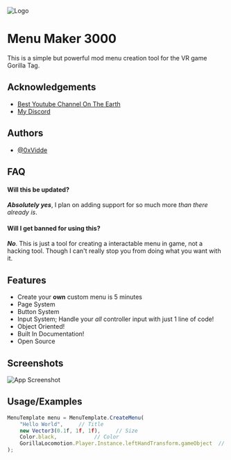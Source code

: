 
![Logo](https://cdn.discordapp.com/attachments/1084603189053116538/1085228360763965531/New_Project.png)


# Menu Maker 3000

This is a simple but powerful mod menu creation tool for the VR game Gorilla Tag.
## Acknowledgements

 - [Best Youtube Channel On The Earth](https://www.youtube.com/@elvidde9201)
 - [My Discord](https://www.youtube.com/@elvidde9201)

## Authors

- [@0xVidde](https://www.youtube.com/@elvidde9201)


## FAQ

#### Will this be updated?

***Absolutely yes***, I plan on adding support for so much more *than there already is*.

#### Will I get banned for using this?

***No***. This is just a tool for creating a interactable menu in game, not a hacking tool. Though I can't really stop you from doing what you want with it.

## Features

- Create your **own** custom menu is 5 minutes
- Page System
- Button System
- Input System; Handle your *all* controller input with just 1 line of code!
- Object Oriented!
- Built In Documentation!
- Open Source
## Screenshots

![App Screenshot](https://cdn.discordapp.com/attachments/1084603189053116538/1085221161316663436/image.png)


## Usage/Examples

```javascript
MenuTemplate menu = MenuTemplate.CreateMenu(
    "Hello World",     // Title
    new Vector3(0.1f, 1f, 1f),     // Size
    Color.black,            // Color
    GorillaLocomotion.Player.Instance.leftHandTransform.gameObject  // Pivot Point
);
```

